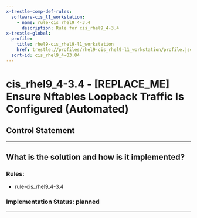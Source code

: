 ```yaml
---
x-trestle-comp-def-rules:
  software-cis_l1_workstation:
    - name: rule-cis_rhel9_4-3.4
      description: Rule for cis_rhel9_4-3.4
x-trestle-global:
  profile:
    title: rhel9-cis_rhel9-l1_workstation
    href: trestle://profiles/rhel9-cis_rhel9-l1_workstation/profile.json
  sort-id: cis_rhel9_4-03.04
---
```


# cis_rhel9_4-3.4 - \[REPLACE_ME\] Ensure Nftables Loopback Traffic Is Configured (Automated)

## Control Statement

______________________________________________________________________

## What is the solution and how is it implemented?

<!-- For implementation status enter one of: implemented, partial, planned, alternative, not-applicable -->

<!-- Note that the list of rules under ### Rules: is read-only and changes will not be captured after assembly to JSON -->

<!-- Add control implementation description here for control: cis_rhel9_4-3.4 -->

### Rules:

  - rule-cis_rhel9_4-3.4

### Implementation Status: planned

______________________________________________________________________
